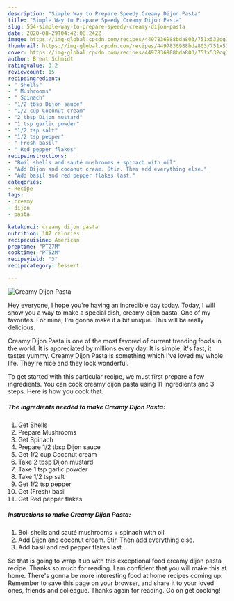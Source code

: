 ```yaml
---
description: "Simple Way to Prepare Speedy Creamy Dijon Pasta"
title: "Simple Way to Prepare Speedy Creamy Dijon Pasta"
slug: 554-simple-way-to-prepare-speedy-creamy-dijon-pasta
date: 2020-08-29T04:42:08.242Z
image: https://img-global.cpcdn.com/recipes/4497836988bda803/751x532cq70/creamy-dijon-pasta-recipe-main-photo.jpg
thumbnail: https://img-global.cpcdn.com/recipes/4497836988bda803/751x532cq70/creamy-dijon-pasta-recipe-main-photo.jpg
cover: https://img-global.cpcdn.com/recipes/4497836988bda803/751x532cq70/creamy-dijon-pasta-recipe-main-photo.jpg
author: Brent Schmidt
ratingvalue: 3.2
reviewcount: 15
recipeingredient:
- " Shells"
- " Mushrooms"
- " Spinach"
- "1/2 tbsp Dijon sauce"
- "1/2 cup Coconut cream"
- "2 tbsp Dijon mustard"
- "1 tsp garlic powder"
- "1/2 tsp salt"
- "1/2 tsp pepper"
- " Fresh basil"
- " Red pepper flakes"
recipeinstructions:
- "Boil shells and sauté mushrooms + spinach with oil"
- "Add Dijon and coconut cream. Stir. Then add everything else."
- "Add basil and red pepper flakes last."
categories:
- Recipe
tags:
- creamy
- dijon
- pasta

katakunci: creamy dijon pasta 
nutrition: 187 calories
recipecuisine: American
preptime: "PT27M"
cooktime: "PT52M"
recipeyield: "3"
recipecategory: Dessert

---
```



![Creamy Dijon Pasta](https://img-global.cpcdn.com/recipes/4497836988bda803/751x532cq70/creamy-dijon-pasta-recipe-main-photo.jpg)

Hey everyone, I hope you're having an incredible day today. Today, I will show you a way to make a special dish, creamy dijon pasta. One of my favorites. For mine, I'm gonna make it a bit unique. This will be really delicious.

Creamy Dijon Pasta is one of the most favored of current trending foods in the world. It is appreciated by millions every day. It is simple, it's fast, it tastes yummy. Creamy Dijon Pasta is something which I've loved my whole life. They're nice and they look wonderful.




To get started with this particular recipe, we must first prepare a few ingredients. You can cook creamy dijon pasta using 11 ingredients and 3 steps. Here is how you cook that.

<!--inarticleads1-->

##### The ingredients needed to make Creamy Dijon Pasta:

1. Get  Shells
1. Prepare  Mushrooms
1. Get  Spinach
1. Prepare 1/2 tbsp Dijon sauce
1. Get 1/2 cup Coconut cream
1. Take 2 tbsp Dijon mustard
1. Take 1 tsp garlic powder
1. Take 1/2 tsp salt
1. Get 1/2 tsp pepper
1. Get  (Fresh) basil
1. Get  Red pepper flakes




<!--inarticleads2-->

##### Instructions to make Creamy Dijon Pasta:

1. Boil shells and sauté mushrooms + spinach with oil
1. Add Dijon and coconut cream. Stir. Then add everything else.
1. Add basil and red pepper flakes last.




So that is going to wrap it up with this exceptional food creamy dijon pasta recipe. Thanks so much for reading. I am confident that you will make this at home. There's gonna be more interesting food at home recipes coming up. Remember to save this page on your browser, and share it to your loved ones, friends and colleague. Thanks again for reading. Go on get cooking!
